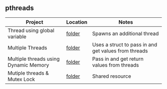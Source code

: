 ## pthreads

| Project | Location | Notes |
|---------|----------|-------|
| Thread using global variable | [folder](/threadGlobalVar) | Spawns an additional thread |
| Multiple Threads | [folder](/multipleThreads) | Uses a struct to pass in and get values from threads |
| Multiple threads using Dynamic Memory | [folder](/threadsDynamicMem) | Pass in and get return values from threads |
| Mutiple threads & Mutex Lock | [folder](/threadsMutexLock) | Shared resource | 
